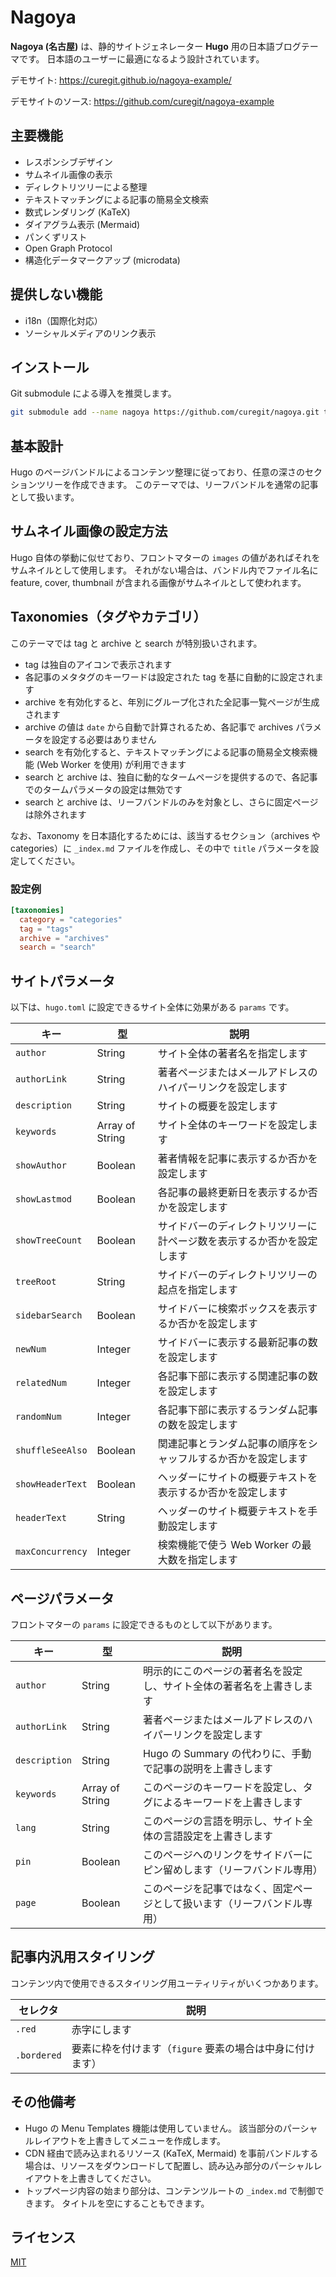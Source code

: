 # Nagoya

**Nagoya (名古屋)** は、静的サイトジェネレーター **Hugo** 用の日本語ブログテーマです。
日本語のユーザーに最適になるよう設計されています。

デモサイト: <https://curegit.github.io/nagoya-example/>

デモサイトのソース: <https://github.com/curegit/nagoya-example>

## 主要機能

- レスポンシブデザイン
- サムネイル画像の表示
- ディレクトリツリーによる整理
- テキストマッチングによる記事の簡易全文検索
- 数式レンダリング (KaTeX)
- ダイアグラム表示 (Mermaid)
- パンくずリスト
- Open Graph Protocol
- 構造化データマークアップ (microdata)

## 提供しない機能

- i18n（国際化対応）
- ソーシャルメディアのリンク表示

## インストール

Git submodule による導入を推奨します。

```sh
git submodule add --name nagoya https://github.com/curegit/nagoya.git themes/nagoya
```

## 基本設計

Hugo のページバンドルによるコンテンツ整理に従っており、任意の深さのセクションツリーを作成できます。
このテーマでは、リーフバンドルを通常の記事として扱います。

## サムネイル画像の設定方法

Hugo 自体の挙動に似せており、フロントマターの `images` の値があればそれをサムネイルとして使用します。
それがない場合は、バンドル内でファイル名に feature, cover, thumbnail が含まれる画像がサムネイルとして使われます。

## Taxonomies（タグやカテゴリ）

このテーマでは tag と archive と search が特別扱いされます。

- tag は独自のアイコンで表示されます
- 各記事のメタタグのキーワードは設定された tag を基に自動的に設定されます
- archive を有効化すると、年別にグループ化された全記事一覧ページが生成されます
- archive の値は `date` から自動で計算されるため、各記事で archives パラメータを設定する必要はありません
- search を有効化すると、テキストマッチングによる記事の簡易全文検索機能 (Web Worker を使用) が利用できます
- search と archive は、独自に動的なタームページを提供するので、各記事でのタームパラメータの設定は無効です
- search と archive は、リーフバンドルのみを対象とし、さらに固定ページは除外されます

なお、Taxonomy を日本語化するためには、該当するセクション（archives や categories）に `_index.md` ファイルを作成し、その中で `title` パラメータを設定してください。

### 設定例

```toml
[taxonomies]
  category = "categories"
  tag = "tags"
  archive = "archives"
  search = "search"
```

## サイトパラメータ

以下は、`hugo.toml` に設定できるサイト全体に効果がある `params` です。

| キー             | 型              | 説明                                                                   |
| ---------------- | --------------- | ---------------------------------------------------------------------- |
| `author`         | String          | サイト全体の著者名を指定します                                         |
| `authorLink`     | String          | 著者ページまたはメールアドレスのハイパーリンクを設定します             |
| `description`    | String          | サイトの概要を設定します                                               |
| `keywords`       | Array of String | サイト全体のキーワードを設定します                                     |
| `showAuthor`     | Boolean         | 著者情報を記事に表示するか否かを設定します                             |
| `showLastmod`    | Boolean         | 各記事の最終更新日を表示するか否かを設定します                         |
| `showTreeCount`  | Boolean         | サイドバーのディレクトリツリーに計ページ数を表示するか否かを設定します |
| `treeRoot`       | String          | サイドバーのディレクトリツリーの起点を指定します                       |
| `sidebarSearch`  | Boolean         | サイドバーに検索ボックスを表示するか否かを設定します                   |
| `newNum`         | Integer         | サイドバーに表示する最新記事の数を設定します                           |
| `relatedNum`     | Integer         | 各記事下部に表示する関連記事の数を設定します                           |
| `randomNum`      | Integer         | 各記事下部に表示するランダム記事の数を設定します                       |
| `shuffleSeeAlso` | Boolean         | 関連記事とランダム記事の順序をシャッフルするか否かを設定します         |
| `showHeaderText` | Boolean         | ヘッダーにサイトの概要テキストを表示するか否かを設定します             |
| `headerText`     | String          | ヘッダーのサイト概要テキストを手動設定します                           |
| `maxConcurrency` | Integer         | 検索機能で使う Web Worker の最大数を指定します                         |

## ページパラメータ

フロントマターの `params` に設定できるものとして以下があります。

| キー          | 型              | 説明                                                                     |
| ------------- | --------------- | ------------------------------------------------------------------------ |
| `author`      | String          | 明示的にこのページの著者名を設定し、サイト全体の著者名を上書きします     |
| `authorLink`  | String          | 著者ページまたはメールアドレスのハイパーリンクを設定します               |
| `description` | String          | Hugo の Summary の代わりに、手動で記事の説明を上書きします               |
| `keywords`    | Array of String | このページのキーワードを設定し、タグによるキーワードを上書きします       |
| `lang`        | String          | このページの言語を明示し、サイト全体の言語設定を上書きします             |
| `pin`         | Boolean         | このページへのリンクをサイドバーにピン留めします（リーフバンドル専用）   |
| `page`        | Boolean         | このページを記事ではなく、固定ページとして扱います（リーフバンドル専用） |

## 記事内汎用スタイリング

コンテンツ内で使用できるスタイリング用ユーティリティがいくつかあります。

| セレクタ    | 説明                                                      |
| ----------- | --------------------------------------------------------- |
| `.red`      | 赤字にします                                              |
| `.bordered` | 要素に枠を付けます（`figure` 要素の場合は中身に付けます） |

## その他備考

- Hugo の Menu Templates 機能は使用していません。
  該当部分のパーシャルレイアウトを上書きしてメニューを作成します。
- CDN 経由で読み込まれるリソース (KaTeX, Mermaid) を事前バンドルする場合は、リソースをダウンロードして配置し、読み込み部分のパーシャルレイアウトを上書きしてください。
- トップページ内容の始まり部分は、コンテンツルートの `_index.md` で制御できます。
  タイトルを空にすることもできます。

## ライセンス

[MIT](LICENSE)
